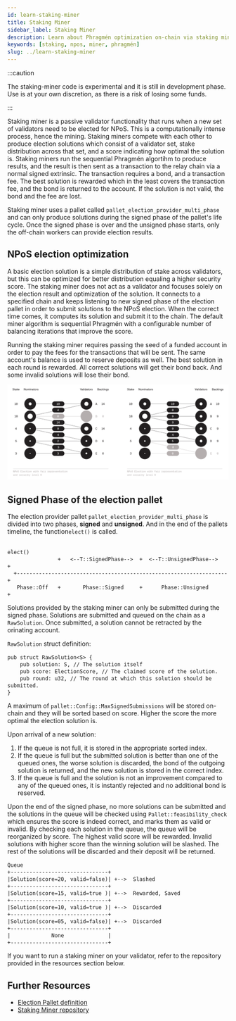 ```yaml
---
id: learn-staking-miner
title: Staking Miner
sidebar_label: Staking Miner
description: Learn about Phragmén optimization on-chain via staking miners
keywords: [staking, npos, miner, phragmén]
slug: ../learn-staking-miner
---
```


:::caution

The staking-miner code is experimental and it is still in development phase. Use is at your own discretion, as there is a risk of losing some funds.

:::

Staking miner is a passive validator functionality that runs when a new set of validators need to be elected for NPoS. This is a computationally intense process, hence the mining. Staking miners compete with each other to produce election solutions which consist of a validator set, stake distribution across that set, and a score indicating how optimal the solution is. Staking miners run the sequential Phragmén algortihm to produce results, and the result is then sent as a transaction to the relay chain via a normal signed extrinsic. The transaction requires a bond, and a transaction fee. The best solution is rewarded
which in the least covers the transaction fee, and the bond is returned to the account. If the solution is not valid, the bond and the fee are lost.

Staking miner uses a pallet called `pallet_election_provider_multi_phase` and can only produce solutions during the signed phase of the pallet's life cycle. Once the signed phase is over and the unsigned phase starts, only the off-chain workers can provide election results.


## NPoS election optimization

A basic election solution is a simple distribution of stake across validators, but this can be optimized for better distribution equaling a higher security score. The staking miner does not act as a validator and focuses solely on the election result and optimization of the solution. It connects to a specified chain and keeps listening to new signed phase of the election pallet in order to submit solutions to the NPoS election. When the correct time comes, it computes its solution and submit it to the chain. The default miner algorithm is sequential Phragmén with a configurable number of balancing iterations that improve the score.

Running the staking miner requires passing the seed of a funded account in order to pay the fees for the transactions that will be sent. The same account's balance is used to reserve deposits as well. The best solution in each round is rewarded. All correct solutions will get their bond back. And some invalid solutions will lose their bond.

![NPoS election optimization](../assets/staking-miner/NPoS-election-optimization.png)

## Signed Phase of the election pallet

The election provider pallet `pallet_election_provider_multi_phase` is divided into two phases, **signed** and **unsigned**. And in the end of the pallets timeline, the function`elect()` is called. 

```
                                                                   elect()
                +   <--T::SignedPhase-->  +  <--T::UnsignedPhase-->   +
  +-------------------------------------------------------------------+
   Phase::Off   +       Phase::Signed     +      Phase::Unsigned      +
```

Solutions provided by the staking miner can only be submitted during the signed phase. Solutions are submitted and queued on the chain as a `RawSolution`. Once submitted, a solution cannot be retracted by the orinating account.

`RawSolution` struct definition:
```
pub struct RawSolution<S> {
    pub solution: S, // The solution itself
    pub score: ElectionScore, // The claimed score of the solution.
    pub round: u32, // The round at which this solution should be submitted.
}
```
A maximum of `pallet::Config::MaxSignedSubmissions` will be stored on-chain and they will be sorted based on score. Higher the score the more optimal the election solution is. 

Upon arrival of a new solution:

1. If the queue is not full, it is stored in the appropriate sorted index.
2. If the queue is full but the submitted solution is better than one of the queued ones, the worse solution is discarded, the bond of the outgoing solution is returned, and the new solution is stored in the correct index.
3. If the queue is full and the solution is not an improvement compared to any of the queued ones, it is instantly rejected and no additional bond is reserved.

Upon the end of the signed phase, no more solutions can be submitted and the solutions in the queue will be checked using `Pallet::feasibility_check` which ensures the score is indeed correct, and marks them as valid or invalid. By checking each solution in the queue, the queue will be reorganized by score. The highest valid score will be rewarded. Invalid solutions with higher score than the winning solution will be slashed. The rest of the solutions will be discarded and their deposit will be returned.

```
Queue
+-------------------------------+
|Solution(score=20, valid=false)| +-->  Slashed
+-------------------------------+
|Solution(score=15, valid=true )| +-->  Rewarded, Saved
+-------------------------------+
|Solution(score=10, valid=true )| +-->  Discarded
+-------------------------------+
|Solution(score=05, valid=false)| +-->  Discarded
+-------------------------------+
|             None              |
+-------------------------------+
```

If you want to run a staking miner on your validator, refer to the repository provided in the resources section below.

## Further Resources

- [Election Pallet definition](https://crates.parity.io/pallet_election_provider_multi_phase/index.html)
- [Staking Miner repository](https://github.com/paritytech/polkadot/tree/master/utils/staking-miner)